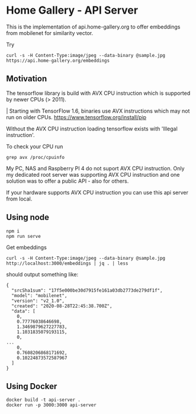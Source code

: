 # Home Gallery - API Server

This is the implementation of api.home-gallery.org to offer embeddings from mobilenet for similarity vector.

Try

```
curl -s -H Content-Type:image/jpeg --data-binary @sample.jpg https://api.home-gallery.org/embeddings
```

## Motivation

The tensorflow library is build with AVX CPU instruction which is supported by newer CPUs (> 2011).

| Starting with TensorFlow 1.6, binaries use AVX instructions which may not run on older CPUs.
https://www.tensorflow.org/install/pip

Without the AVX CPU instruction loading tensorflow exists with 'Illegal instruction'.

To check your CPU run

```
grep avx /proc/cpuinfo
```

My PC, NAS and Raspberry PI 4 do not suport AVX CPU instruction. Only my dedicated root server
was supporting AVX CPU instruction and one solution was to offer a public API - also for others.

If your hardware supports AVX CPU instruction you can use this api server from local.

## Using node

```
npm i
npm run serve
```

Get embeddings
```
curl -s -H Content-Type:image/jpeg --data-binary @sample.jpg http://localhost:3000/embeddings | jq . | less
```

should output something like:

```
{
  "srcSha1sum": "17f5e000be30d7915fe161a03db2773de279df1f",
  "model": "mobilenet",
  "version": "v2_1.0",
  "created": "2020-08-28T22:45:38.700Z",
  "data": [
    0,
    0.77776038646698,
    1.3469879627227783,
    1.1031835079193115,
    0,
...
    0,
    0.7608206868171692,
    0.10224873572587967
  ]
}
```

## Using Docker

```
docker build -t api-server .
docker run -p 3000:3000 api-server
```